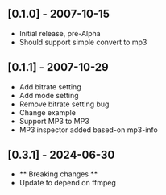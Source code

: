 ## [0.1.0] - 2007-10-15

- Initial release, pre-Alpha
- Should support simple convert to mp3


## [0.1.1] - 2007-10-29
- Add bitrate setting
- Add mode setting
- Remove bitrate setting bug
- Change example
- Support MP3 to MP3
- MP3 inspector added based-on mp3-info



## [0.3.1] - 2024-06-30
 - ** Breaking changes **
 - Update to depend on ffmpeg
